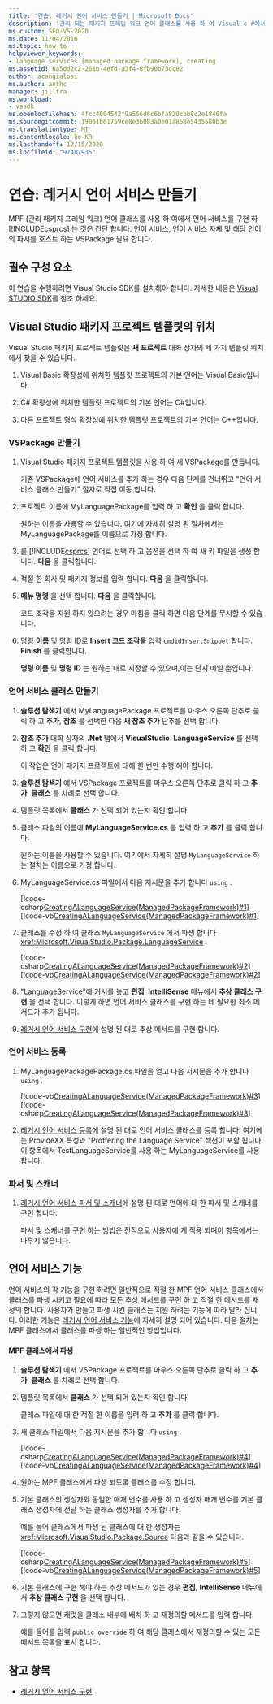 ```yaml
---
title: '연습: 레거시 언어 서비스 만들기 | Microsoft Docs'
description: '관리 되는 패키지 프레임 워크 언어 클래스를 사용 하 여 Visual c #에서 언어 서비스를 구현 하는 방법에 대해 알아봅니다.'
ms.custom: SEO-VS-2020
ms.date: 11/04/2016
ms.topic: how-to
helpviewer_keywords:
- language services [managed package framework], creating
ms.assetid: 6a5dd2c2-261b-4efd-a3f4-8fb90b73dc82
author: acangialosi
ms.author: anthc
manager: jillfra
ms.workload:
- vssdk
ms.openlocfilehash: 4fcc4004542f9a566d6c6bfa820cbb8c2e1846fa
ms.sourcegitcommit: 19061b61759ce8e3b083a0e01a858e5435580b3e
ms.translationtype: MT
ms.contentlocale: ko-KR
ms.lasthandoff: 12/15/2020
ms.locfileid: "97487935"
---
```

# <a name="walkthrough-creating-a-legacy-language-service"></a>연습: 레거시 언어 서비스 만들기
MPF (관리 패키지 프레임 워크) 언어 클래스를 사용 하 여에서 언어 서비스를 구현 하 [!INCLUDE[csprcs](../../data-tools/includes/csprcs_md.md)] 는 것은 간단 합니다. 언어 서비스, 언어 서비스 자체 및 해당 언어의 파서를 호스트 하는 VSPackage 필요 합니다.

## <a name="prerequisites"></a>필수 구성 요소
 이 연습을 수행하려면 Visual Studio SDK를 설치해야 합니다. 자세한 내용은 [Visual STUDIO SDK](../../extensibility/visual-studio-sdk.md)를 참조 하세요.

## <a name="locations-for-the-visual-studio-package-project-template"></a>Visual Studio 패키지 프로젝트 템플릿의 위치
 Visual Studio 패키지 프로젝트 템플릿은 **새 프로젝트** 대화 상자의 세 가지 템플릿 위치에서 찾을 수 있습니다.

1. Visual Basic 확장성에 위치한 템플릿 프로젝트의 기본 언어는 Visual Basic입니다.

2. C# 확장성에 위치한 템플릿 프로젝트의 기본 언어는 C#입니다.

3. 다른 프로젝트 형식 확장성에 위치한 템플릿 프로젝트의 기본 언어는 C++입니다.

### <a name="create-a-vspackage"></a>VSPackage 만들기

1. Visual Studio 패키지 프로젝트 템플릿을 사용 하 여 새 VSPackage를 만듭니다.

    기존 VSPackage에 언어 서비스를 추가 하는 경우 다음 단계를 건너뛰고 "언어 서비스 클래스 만들기" 절차로 직접 이동 합니다.

2. 프로젝트 이름에 MyLanguagePackage를 입력 하 고 **확인** 을 클릭 합니다.

    원하는 이름을 사용할 수 있습니다. 여기에 자세히 설명 된 절차에서는 MyLanguagePackage를 이름으로 가정 합니다.

3. 를 [!INCLUDE[csprcs](../../data-tools/includes/csprcs_md.md)] 언어로 선택 하 고 옵션을 선택 하 여 새 키 파일을 생성 합니다. **다음** 을 클릭합니다.

4. 적절 한 회사 및 패키지 정보를 입력 합니다. **다음** 을 클릭합니다.

5. **메뉴 명령** 을 선택 합니다. **다음** 을 클릭합니다.

    코드 조각을 지원 하지 않으려는 경우 마침을 클릭 하면 다음 단계를 무시할 수 있습니다.

6. 명령 **이름** 및 명령 ID로 **Insert 코드 조각을** 입력 `cmdidInsertSnippet` 합니다. **Finish** 를 클릭합니다.

    **명령 이름** 및 **명령 ID** 는 원하는 대로 지정할 수 있으며,이는 단지 예일 뿐입니다.

### <a name="create-the-language-service-class"></a>언어 서비스 클래스 만들기

1. **솔루션 탐색기** 에서 MyLanguagePackage 프로젝트를 마우스 오른쪽 단추로 클릭 하 고 **추가**, **참조** 를 선택한 다음 **새 참조 추가** 단추를 선택 합니다.

2. **참조 추가** 대화 상자의 **.Net** 탭에서 **VisualStudio. LanguageService** 를 선택 하 고 **확인** 을 클릭 합니다.

     이 작업은 언어 패키지 프로젝트에 대해 한 번만 수행 해야 합니다.

3. **솔루션 탐색기** 에서 VSPackage 프로젝트를 마우스 오른쪽 단추로 클릭 하 고 **추가**, **클래스** 를 차례로 선택 합니다.

4. 템플릿 목록에서 **클래스** 가 선택 되어 있는지 확인 합니다.

5. 클래스 파일의 이름에 **MyLanguageService.cs** 를 입력 하 고 **추가** 를 클릭 합니다.

     원하는 이름을 사용할 수 있습니다. 여기에서 자세히 설명 `MyLanguageService` 하는 절차는 이름으로 가정 합니다.

6. MyLanguageService.cs 파일에서 다음 지시문을 추가 합니다 `using` .

     [!code-csharp[CreatingALanguageService(ManagedPackageFramework)#1](../../extensibility/internals/codesnippet/CSharp/walkthrough-creating-a-legacy-language-service_1.cs)]
     [!code-vb[CreatingALanguageService(ManagedPackageFramework)#1](../../extensibility/internals/codesnippet/VisualBasic/walkthrough-creating-a-legacy-language-service_1.vb)]

7. 클래스를 수정 하 여 클래스 `MyLanguageService` 에서 파생 합니다 <xref:Microsoft.VisualStudio.Package.LanguageService> .

     [!code-csharp[CreatingALanguageService(ManagedPackageFramework)#2](../../extensibility/internals/codesnippet/CSharp/walkthrough-creating-a-legacy-language-service_2.cs)]
     [!code-vb[CreatingALanguageService(ManagedPackageFramework)#2](../../extensibility/internals/codesnippet/VisualBasic/walkthrough-creating-a-legacy-language-service_2.vb)]

8. "LanguageService"에 커서를 놓고 **편집**, **IntelliSense** 메뉴에서 **추상 클래스 구현** 을 선택 합니다. 이렇게 하면 언어 서비스 클래스를 구현 하는 데 필요한 최소 메서드가 추가 됩니다.

9. [레거시 언어 서비스 구현](../../extensibility/internals/implementing-a-legacy-language-service2.md)에 설명 된 대로 추상 메서드를 구현 합니다.

### <a name="register-the-language-service"></a>언어 서비스 등록

1. MyLanguagePackagePackage.cs 파일을 열고 다음 지시문을 추가 합니다 `using` .

     [!code-vb[CreatingALanguageService(ManagedPackageFramework)#3](../../extensibility/internals/codesnippet/VisualBasic/walkthrough-creating-a-legacy-language-service_3.vb)]
     [!code-csharp[CreatingALanguageService(ManagedPackageFramework)#3](../../extensibility/internals/codesnippet/CSharp/walkthrough-creating-a-legacy-language-service_3.cs)]

2. [레거시 언어 서비스 등록](../../extensibility/internals/registering-a-legacy-language-service1.md)에 설명 된 대로 언어 서비스 클래스를 등록 합니다. 여기에는 ProvideXX 특성과 "Proffering the Language Service" 섹션이 포함 됩니다. 이 항목에서 TestLanguageService를 사용 하는 MyLanguageService를 사용 합니다.

### <a name="the-parser-and-scanner"></a>파서 및 스캐너

1. [레거시 언어 서비스 파서 및 스캐너](../../extensibility/internals/legacy-language-service-parser-and-scanner.md)에 설명 된 대로 언어에 대 한 파서 및 스캐너를 구현 합니다.

     파서 및 스캐너를 구현 하는 방법은 전적으로 사용자에 게 적용 되며이 항목에서는 다루지 않습니다.

## <a name="language-service-features"></a>언어 서비스 기능
 언어 서비스의 각 기능을 구현 하려면 일반적으로 적절 한 MPF 언어 서비스 클래스에서 클래스를 파생 시키고 필요에 따라 모든 추상 메서드를 구현 하 고 적절 한 메서드를 재정의 합니다. 사용자가 만들고 파생 시킨 클래스는 지원 하려는 기능에 따라 달라 집니다. 이러한 기능은 [레거시 언어 서비스 기능](../../extensibility/internals/legacy-language-service-features1.md)에 자세히 설명 되어 있습니다. 다음 절차는 MPF 클래스에서 클래스를 파생 하는 일반적인 방법입니다.

#### <a name="deriving-from-an-mpf-class"></a>MPF 클래스에서 파생

1. **솔루션 탐색기** 에서 VSPackage 프로젝트를 마우스 오른쪽 단추로 클릭 하 고 **추가**, **클래스** 를 차례로 선택 합니다.

2. 템플릿 목록에서 **클래스** 가 선택 되어 있는지 확인 합니다.

     클래스 파일에 대 한 적절 한 이름을 입력 하 고 **추가** 를 클릭 합니다.

3. 새 클래스 파일에서 다음 지시문을 추가 합니다 `using` .

     [!code-csharp[CreatingALanguageService(ManagedPackageFramework)#4](../../extensibility/internals/codesnippet/CSharp/walkthrough-creating-a-legacy-language-service_4.cs)]
     [!code-vb[CreatingALanguageService(ManagedPackageFramework)#4](../../extensibility/internals/codesnippet/VisualBasic/walkthrough-creating-a-legacy-language-service_4.vb)]

4. 원하는 MPF 클래스에서 파생 되도록 클래스를 수정 합니다.

5. 기본 클래스의 생성자와 동일한 매개 변수를 사용 하 고 생성자 매개 변수를 기본 클래스 생성자에 전달 하는 클래스 생성자를 추가 합니다.

     예를 들어 클래스에서 파생 된 클래스에 대 한 생성자는 <xref:Microsoft.VisualStudio.Package.Source> 다음과 같을 수 있습니다.

     [!code-csharp[CreatingALanguageService(ManagedPackageFramework)#5](../../extensibility/internals/codesnippet/CSharp/walkthrough-creating-a-legacy-language-service_5.cs)]
     [!code-vb[CreatingALanguageService(ManagedPackageFramework)#5](../../extensibility/internals/codesnippet/VisualBasic/walkthrough-creating-a-legacy-language-service_5.vb)]

6. 기본 클래스에 구현 해야 하는 추상 메서드가 있는 경우 **편집**, **IntelliSense** 메뉴에서 **추상 클래스 구현** 을 선택 합니다.

7. 그렇지 않으면 캐럿을 클래스 내부에 배치 하 고 재정의할 메서드를 입력 합니다.

     예를 들어를 입력 `public override` 하 여 해당 클래스에서 재정의할 수 있는 모든 메서드 목록을 표시 합니다.

## <a name="see-also"></a>참고 항목
- [레거시 언어 서비스 구현](../../extensibility/internals/implementing-a-legacy-language-service1.md)
